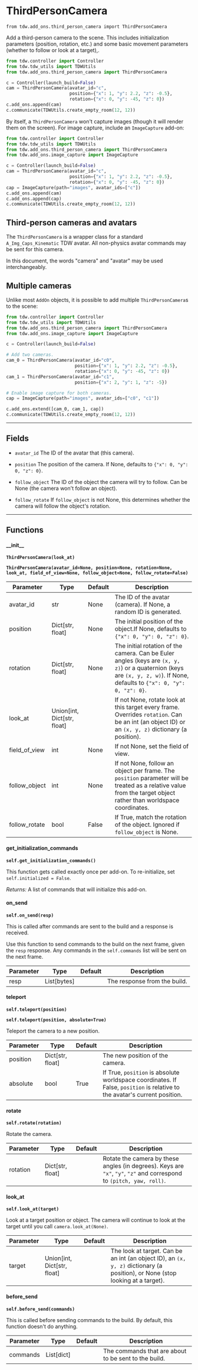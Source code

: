 # ThirdPersonCamera

`from tdw.add_ons.third_person_camera import ThirdPersonCamera`

Add a third-person camera to the scene. This includes initialization parameters (position, rotation, etc.) and some basic movement parameters (whether to follow or look at a target),.

```python
from tdw.controller import Controller
from tdw.tdw_utils import TDWUtils
from tdw.add_ons.third_person_camera import ThirdPersonCamera

c = Controller(launch_build=False)
cam = ThirdPersonCamera(avatar_id="c",
                        position={"x": 1, "y": 2.2, "z": -0.5},
                        rotation={"x": 0, "y": -45, "z": 0})
c.add_ons.append(cam)
c.communicate(TDWUtils.create_empty_room(12, 12))
```

By itself, a `ThirdPersonCamera` won't capture images (though it will render them on the screen). For image capture, include an `ImageCapture` add-on:

```python
from tdw.controller import Controller
from tdw.tdw_utils import TDWUtils
from tdw.add_ons.third_person_camera import ThirdPersonCamera
from tdw.add_ons.image_capture import ImageCapture

c = Controller(launch_build=False)
cam = ThirdPersonCamera(avatar_id="c",
                        position={"x": 1, "y": 2.2, "z": -0.5},
                        rotation={"x": 0, "y": -45, "z": 0})
cap = ImageCapture(path="images", avatar_ids=["c"])
c.add_ons.append(cam)
c.add_ons.append(cap)
c.communicate(TDWUtils.create_empty_room(12, 12))
```

## Third-person cameras and avatars

The `ThirdPersonCamera` is a wrapper class for a standard `A_Img_Caps_Kinematic` TDW avatar. All non-physics avatar commands may be sent for this camera.

In this document, the words "camera" and "avatar" may be used interchangeably.

## Multiple cameras

Unlike most `AddOn` objects, it is possible to add multiple `ThirdPersonCamera`s to the scene:

```python
from tdw.controller import Controller
from tdw.tdw_utils import TDWUtils
from tdw.add_ons.third_person_camera import ThirdPersonCamera
from tdw.add_ons.image_capture import ImageCapture

c = Controller(launch_build=False)

# Add two cameras.
cam_0 = ThirdPersonCamera(avatar_id="c0",
                          position={"x": 1, "y": 2.2, "z": -0.5},
                          rotation={"x": 0, "y": -45, "z": 0})
cam_1 = ThirdPersonCamera(avatar_id="c1",
                          position={"x": 2, "y": 1, "z": -5})

# Enable image capture for both cameras.
cap = ImageCapture(path="images", avatar_ids=["c0", "c1"])

c.add_ons.extend([cam_0, cam_1, cap])
c.communicate(TDWUtils.create_empty_room(12, 12))
```

***

## Fields

- `avatar_id` The ID of the avatar that (this camera).

- `position` The position of the camera. If None, defaults to `{"x": 0, "y": 0, "z": 0}`.

- `follow_object` The ID of the object the camera will try to follow. Can be None (the camera won't follow an object).

- `follow_rotate` If `follow_object` is not None, this determines whether the camera will follow the object's rotation.

***

## Functions

#### \_\_init\_\_

**`ThirdPersonCamera(look_at)`**

**`ThirdPersonCamera(avatar_id=None, position=None, rotation=None, look_at, field_of_view=None, follow_object=None, follow_rotate=False)`**

| Parameter | Type | Default | Description |
| --- | --- | --- | --- |
| avatar_id |  str  | None | The ID of the avatar (camera). If None, a random ID is generated. |
| position |  Dict[str, float] | None | The initial position of the object.If None, defaults to `{"x": 0, "y": 0, "z": 0}`. |
| rotation |  Dict[str, float] | None | The initial rotation of the camera. Can be Euler angles (keys are `(x, y, z)`) or a quaternion (keys are `(x, y, z, w)`). If None, defaults to `{"x": 0, "y": 0, "z": 0}`. |
| look_at |  Union[int, Dict[str, float] |  | If not None, rotate look at this target every frame. Overrides `rotation`. Can be an int (an object ID) or an `(x, y, z)` dictionary (a position). |
| field_of_view |  int  | None | If not None, set the field of view. |
| follow_object |  int  | None | If not None, follow an object per frame. The `position` parameter will be treated as a relative value from the target object rather than worldspace coordinates. |
| follow_rotate |  bool  | False | If True, match the rotation of the object. Ignored if `follow_object` is None. |

#### get_initialization_commands

**`self.get_initialization_commands()`**

This function gets called exactly once per add-on. To re-initialize, set `self.initialized = False`.

_Returns:_  A list of commands that will initialize this add-on.

#### on_send

**`self.on_send(resp)`**

This is called after commands are sent to the build and a response is received.

Use this function to send commands to the build on the next frame, given the `resp` response.
Any commands in the `self.commands` list will be sent on the next frame.

| Parameter | Type | Default | Description |
| --- | --- | --- | --- |
| resp |  List[bytes] |  | The response from the build. |

#### teleport

**`self.teleport(position)`**

**`self.teleport(position, absolute=True)`**

Teleport the camera to a new position.

| Parameter | Type | Default | Description |
| --- | --- | --- | --- |
| position |  Dict[str, float] |  | The new position of the camera. |
| absolute |  bool  | True | If True, `position` is absolute worldspace coordinates. If False, `position` is relative to the avatar's current position. |

#### rotate

**`self.rotate(rotation)`**

Rotate the camera.

| Parameter | Type | Default | Description |
| --- | --- | --- | --- |
| rotation |  Dict[str, float] |  | Rotate the camera by these angles (in degrees). Keys are `"x"`, `"y"`, `"z"` and correspond to `(pitch, yaw, roll)`. |

#### look_at

**`self.look_at(target)`**

Look at a target position or object. The camera will continue to look at the target until you call `camera.look_at(None)`.

| Parameter | Type | Default | Description |
| --- | --- | --- | --- |
| target |  Union[int, Dict[str, float] |  | The look at target. Can be an int (an object ID), an `(x, y, z)` dictionary (a position), or None (stop looking at a target). |

#### before_send

**`self.before_send(commands)`**

This is called before sending commands to the build. By default, this function doesn't do anything.

| Parameter | Type | Default | Description |
| --- | --- | --- | --- |
| commands |  List[dict] |  | The commands that are about to be sent to the build. |



